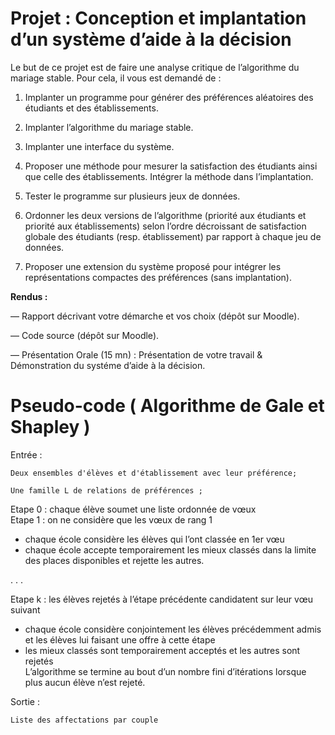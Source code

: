 # Projet : Conception et implantation d’un système d’aide à la décision

Le but de ce projet est de faire une analyse critique de l’algorithme du mariage stable. Pour cela, il vous est demandé de :

1. Implanter un programme pour générer des préférences aléatoires des étudiants et des établissements.

2. Implanter l’algorithme du mariage stable.

3. Implanter une interface du système.

4. Proposer une méthode pour mesurer la satisfaction des étudiants ainsi que celle des établissements. Intégrer la méthode dans l’implantation.

5. Tester le programme sur plusieurs jeux de données.

6. Ordonner les deux versions de l’algorithme (priorité aux étudiants et priorité aux établissements) selon l’ordre décroissant de satisfaction globale des étudiants (resp. établissement) par rapport à chaque jeu de données.

7. Proposer une extension du système proposé pour intégrer les représentations compactes des préférences (sans implantation).

**Rendus :**

— Rapport décrivant votre démarche et vos choix (dépôt sur Moodle).

— Code source (dépôt sur Moodle).

— Présentation Orale (15 mn) : Présentation de votre travail & Démonstration du systéme d’aide à la décision.

# Pseudo-code ( Algorithme de Gale et Shapley )

Entrée : 

    Deux ensembles d'élèves et d'établissement avec leur préférence;

    Une famille L de relations de préférences ;
         

Etape 0 : chaque élève soumet une liste ordonnée de vœux  
Etape 1 : on ne considère que les vœux de rang 1  
 * chaque école considère les élèves qui l’ont classée en 1er vœu  
 * chaque école accepte temporairement les mieux classés dans la limite des places disponibles et rejette les autres.  

. . .  

Etape k : les élèves rejetés à l’étape précédente candidatent
sur leur vœu suivant  
 * chaque école considère conjointement les élèves précédemment
admis et les élèves lui faisant une offre à cette étape  
 * les mieux classés sont temporairement acceptés et les autres
sont rejetés  
L’algorithme se termine au bout d’un nombre fini d’itérations
lorsque plus aucun élève n’est rejeté.
    
Sortie :

    Liste des affectations par couple
